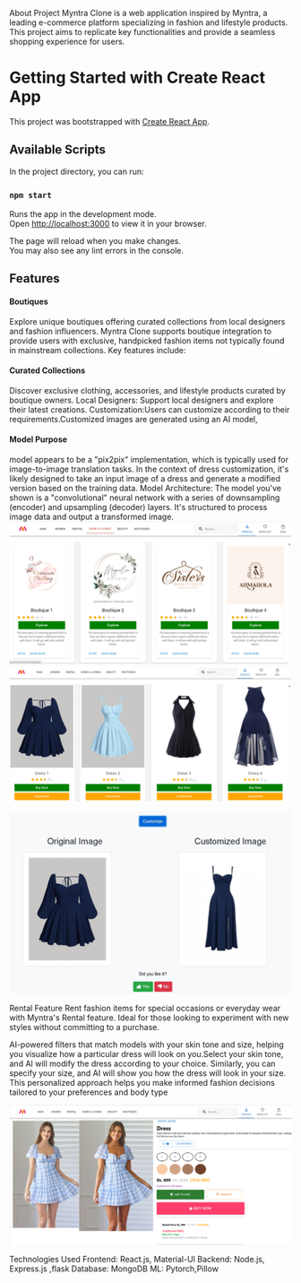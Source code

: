 About Project
Myntra Clone is a web application inspired by Myntra, a leading e-commerce platform specializing in fashion and lifestyle products. This project aims to replicate key functionalities and provide a seamless shopping experience for users.
# Getting Started with Create React App

This project was bootstrapped with [Create React App](https://github.com/facebook/create-react-app).

## Available Scripts

In the project directory, you can run:

### `npm start`

Runs the app in the development mode.\
Open [http://localhost:3000](http://localhost:3000) to view it in your browser.

The page will reload when you make changes.\
You may also see any lint errors in the console.


## Features
#### Boutiques
Explore unique boutiques offering curated collections from local designers and fashion influencers. Myntra Clone supports boutique integration to provide users with exclusive, handpicked fashion items not typically found in mainstream collections. Key features include:

#### Curated Collections 
Discover exclusive clothing, accessories, and lifestyle products curated by boutique owners.
Local Designers: Support local designers and explore their latest creations.
Customization:Users can customize according to their requirements.Customized images are generated using an AI model,

#### Model Purpose
model appears to be a "pix2pix" implementation, which is typically used for image-to-image translation tasks. In the context of dress customization, it's likely designed to take an input image of a dress and generate a modified version based on the training data.
Model Architecture:
The model you've shown is a "convolutional" neural network with a series of downsampling (encoder) and upsampling (decoder) layers. It's structured to process image data and output a transformed image.
![image](./Screenshots/boutiquec.png)
![image](./Screenshots/boutique.png)

![image](./Screenshots/screenshot1.jpeg)

Rental Feature
Rent fashion items for special occasions or everyday wear with Myntra's Rental feature. Ideal for those looking to experiment with new styles without committing to a purchase. 

 AI-powered filters that match models with your skin tone and size, helping you visualize how a particular dress will look on you.Select your skin tone, and AI will modify the dress according to your choice. Similarly, you can specify your size, and AI will show you how the dress will look in your size. This personalized approach helps you make informed fashion decisions tailored to your preferences and body type

![image](./Screenshots/model.png)


Technologies Used
Frontend: React.js, Material-UI
Backend: Node.js, Express.js ,flask
Database: MongoDB 
ML: Pytorch,Pillow


